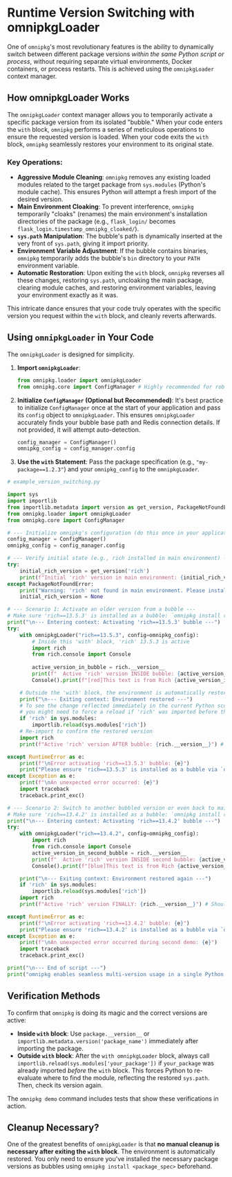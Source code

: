 # Runtime Version Switching with omnipkgLoader

One of `omnipkg`'s most revolutionary features is the ability to dynamically switch between different package versions *within the same Python script or process*, without requiring separate virtual environments, Docker containers, or process restarts. This is achieved using the `omnipkgLoader` context manager.

## How omnipkgLoader Works

The `omnipkgLoader` context manager allows you to temporarily activate a specific package version from its isolated "bubble." When your code enters the `with` block, `omnipkg` performs a series of meticulous operations to ensure the requested version is loaded. When your code exits the `with` block, `omnipkg` seamlessly restores your environment to its original state.

### Key Operations:

*   **Aggressive Module Cleaning**: `omnipkg` removes any existing loaded modules related to the target package from `sys.modules` (Python's module cache). This ensures Python will attempt a fresh import of the desired version.
*   **Main Environment Cloaking**: To prevent interference, `omnipkg` temporarily "cloaks" (renames) the main environment's installation directories of the package (e.g., `flask_login/` becomes `flask_login.timestamp_omnipkg_cloaked/`).
*   **`sys.path` Manipulation**: The bubble's path is dynamically inserted at the very front of `sys.path`, giving it import priority.
*   **Environment Variable Adjustment**: If the bubble contains binaries, `omnipkg` temporarily adds the bubble's `bin` directory to your `PATH` environment variable.
*   **Automatic Restoration**: Upon exiting the `with` block, `omnipkg` reverses all these changes, restoring `sys.path`, uncloaking the main package, clearing module caches, and restoring environment variables, leaving your environment exactly as it was.

This intricate dance ensures that your code truly operates with the specific version you request within the `with` block, and cleanly reverts afterwards.

## Using `omnipkgLoader` in Your Code

The `omnipkgLoader` is designed for simplicity.

1.  **Import `omnipkgLoader`**:
    ```python
    from omnipkg.loader import omnipkgLoader
    from omnipkg.core import ConfigManager # Highly recommended for robust path discovery
    ```
2.  **Initialize `ConfigManager` (Optional but Recommended)**:
    It's best practice to initialize `ConfigManager` once at the start of your application and pass its `config` object to `omnipkgLoader`. This ensures `omnipkgLoader` accurately finds your bubble base path and Redis connection details. If not provided, it will attempt auto-detection.
    ```python
    config_manager = ConfigManager()
    omnipkg_config = config_manager.config
    ```
3.  **Use the `with` Statement**:
    Pass the package specification (e.g., `"my-package==1.2.3"`) and your `omnipkg_config` to the `omnipkgLoader`.

```python
# example_version_switching.py

import sys
import importlib
from importlib.metadata import version as get_version, PackageNotFoundError
from omnipkg.loader import omnipkgLoader
from omnipkg.core import ConfigManager

# --- Initialize omnipkg's configuration (do this once in your application) ---
config_manager = ConfigManager()
omnipkg_config = config_manager.config

# --- Verify initial state (e.g., rich installed in main environment) ---
try:
    initial_rich_version = get_version('rich')
    print(f"Initial 'rich' version in main environment: {initial_rich_version}")
except PackageNotFoundError:
    print("Warning: 'rich' not found in main environment. Please install it with `omnipkg install rich`.")
    initial_rich_version = None

# --- Scenario 1: Activate an older version from a bubble ---
# Make sure 'rich==13.5.3' is installed as a bubble: `omnipkg install rich==13.5.3`
print("\n--- Entering context: Activating 'rich==13.5.3' bubble ---")
try:
    with omnipkgLoader("rich==13.5.3", config=omnipkg_config):
        # Inside this 'with' block, 'rich' 13.5.3 is active
        import rich
        from rich.console import Console
        
        active_version_in_bubble = rich.__version__
        print(f"  Active 'rich' version INSIDE bubble: {active_version_in_bubble}")
        Console().print(f"[red]This text is from Rich {active_version_in_bubble}[/red]")

    # Outside the 'with' block, the environment is automatically restored
    print("\n--- Exiting context: Environment restored ---")
    # To see the change reflected immediately in the current Python scope,
    # you might need to force a reload if 'rich' was imported before the 'with' block.
    if 'rich' in sys.modules:
        importlib.reload(sys.modules['rich'])
    # Re-import to confirm the restored version
    import rich
    print(f"Active 'rich' version AFTER bubble: {rich.__version__}") # Should be the initial version again

except RuntimeError as e:
    print(f"\nError activating 'rich==13.5.3' bubble: {e}")
    print("Please ensure 'rich==13.5.3' is installed as a bubble via `omnipkg install rich==13.5.3`.")
except Exception as e:
    print(f"\nAn unexpected error occurred: {e}")
    import traceback
    traceback.print_exc()

# --- Scenario 2: Switch to another bubbled version or even back to main ---
# Make sure 'rich==13.4.2' is installed as a bubble: `omnipkg install rich==13.4.2`
print("\n--- Entering context: Activating 'rich==13.4.2' bubble ---")
try:
    with omnipkgLoader("rich==13.4.2", config=omnipkg_config):
        import rich
        from rich.console import Console
        active_version_in_second_bubble = rich.__version__
        print(f"  Active 'rich' version INSIDE second bubble: {active_version_in_second_bubble}")
        Console().print(f"[blue]This text is from Rich {active_version_in_second_bubble}[/blue]")

    print("\n--- Exiting context: Environment restored again ---")
    if 'rich' in sys.modules:
        importlib.reload(sys.modules['rich'])
    import rich
    print(f"Active 'rich' version FINALLY: {rich.__version__}") # Should be the initial version again

except RuntimeError as e:
    print(f"\nError activating 'rich==13.4.2' bubble: {e}")
    print("Please ensure 'rich==13.4.2' is installed as a bubble via `omnipkg install rich==13.4.2`.")
except Exception as e:
    print(f"\nAn unexpected error occurred during second demo: {e}")
    import traceback
    traceback.print_exc()

print("\n--- End of script ---")
print("omnipkg enables seamless multi-version usage in a single Python process!")
```

## Verification Methods

To confirm that `omnipkg` is doing its magic and the correct versions are active:

*   **Inside `with` block**: Use `package.__version__` or `importlib.metadata.version('package_name')` immediately after importing the package.
*   **Outside `with` block**: After the `with omnipkgLoader` block, always call `importlib.reload(sys.modules['your_package'])` if `your_package` was already imported *before* the `with` block. This forces Python to re-evaluate where to find the module, reflecting the restored `sys.path`. Then, check its version again.

The `omnipkg demo` command includes tests that show these verifications in action.

## Cleanup Necessary?

One of the greatest benefits of `omnipkgLoader` is that **no manual cleanup is necessary after exiting the `with` block**. The environment is automatically restored. You only need to ensure you've installed the necessary package versions as bubbles using `omnipkg install <package_spec>` beforehand.
